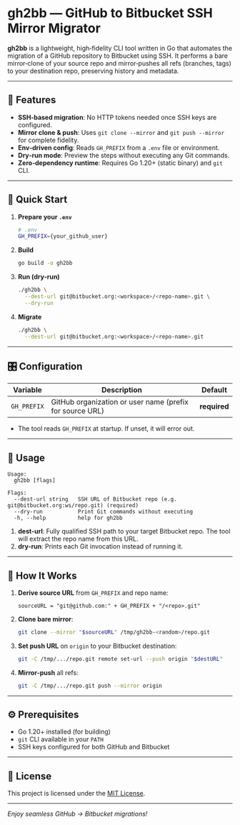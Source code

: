 # gh2bb — GitHub to Bitbucket SSH Mirror Migrator

**gh2bb** is a lightweight, high‑fidelity CLI tool written in Go that automates the migration of a GitHub repository to Bitbucket using SSH. It performs a bare mirror‑clone of your source repo and mirror‑pushes all refs (branches, tags) to your destination repo, preserving history and metadata.

---

## 🔑 Features

- **SSH‑based migration**: No HTTP tokens needed once SSH keys are configured.
- **Mirror clone & push**: Uses `git clone --mirror` and `git push --mirror` for complete fidelity.
- **Env‑driven config**: Reads `GH_PREFIX` from a `.env` file or environment.
- **Dry‑run mode**: Preview the steps without executing any Git commands.
- **Zero‑dependency runtime**: Requires Go 1.20+ (static binary) and `git` CLI.

---

## 🚀 Quick Start

1. **Prepare your `.env`**

   ```bash
   # .env
   GH_PREFIX={your_github_user}
   ```

2. **Build**

   ```bash
   go build -o gh2bb
   ```

3. **Run (dry‑run)**

   ```bash
   ./gh2bb \
     --dest-url git@bitbucket.org:<workspace>/<repo-name>.git \
     --dry-run
   ```

4. **Migrate**

   ```bash
   ./gh2bb \
     --dest-url git@bitbucket.org:<workspace>/<repo-name>.git
   ```

---

## 🎛 Configuration

| Variable   | Description                                               | Default        |
|------------|-----------------------------------------------------------|----------------|
| `GH_PREFIX`| GitHub organization or user name (prefix for source URL)  | **required**   |

- The tool reads `GH_PREFIX` at startup. If unset, it will error out.

---

## 📖 Usage

```text
Usage:
  gh2bb [flags]

Flags:
  --dest-url string   SSH URL of Bitbucket repo (e.g. git@bitbucket.org:ws/repo.git) (required)
  --dry-run           Print Git commands without executing
  -h, --help          help for gh2bb
```

1. **dest-url**: Fully qualified SSH path to your target Bitbucket repo. The tool will extract the repo name from this URL.
2. **dry-run**: Prints each Git invocation instead of running it.

---

## 🧩 How It Works

1. **Derive source URL** from `GH_PREFIX` and repo name:
   ```none
   sourceURL = "git@github.com:" + GH_PREFIX + "/<repo>.git"
   ```
2. **Clone bare mirror**:
   ```bash
   git clone --mirror "$sourceURL" /tmp/gh2bb-<random>/repo.git
   ```
3. **Set push URL** on `origin` to your Bitbucket destination:
   ```bash
   git -C /tmp/.../repo.git remote set-url --push origin "$destURL"
   ```
4. **Mirror‑push** all refs:
   ```bash
   git -C /tmp/.../repo.git push --mirror origin
   ```

---

## ⚙️ Prerequisites

- Go 1.20+ installed (for building)
- `git` CLI available in your `PATH`
- SSH keys configured for both GitHub and Bitbucket

---

## 📜 License

This project is licensed under the [MIT License](LICENSE).

---

_Enjoy seamless GitHub → Bitbucket migrations!_

